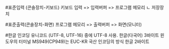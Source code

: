 #표준입력 (콘솔장치-키보드)
키보드 입력 => 입력버퍼 => 프로그램 메모리
                ㄴ 저장장치

#표준출력(콘솔장치-화면)
프로그램 메모리 =>  출력버퍼  => 화면(모니터)

#한글 인코딩
유니코드 (UTF-8, UTF-16) 중에 UTF-8 사용. 한글(다국어) 3바이트
윈도우의 터미널 MS949(CP949)는 EUC-KR 국산 인코딩의 방식 한글 2바이트